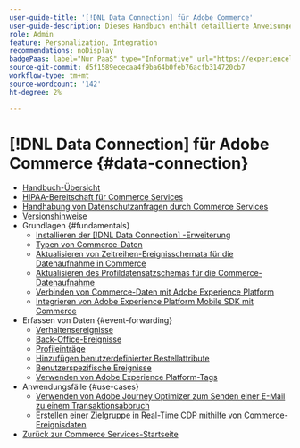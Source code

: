 ```yaml
---
user-guide-title: '[!DNL Data Connection] für Adobe Commerce'
user-guide-description: Dieses Handbuch enthält detaillierte Anweisungen zur Verwendung der  [!DNL Data Connection] -Erweiterung für Adobe Commerce.
role: Admin
feature: Personalization, Integration
recommendations: noDisplay
badgePaas: label="Nur PaaS" type="Informative" url="https://experienceleague.adobe.com/de/docs/commerce/user-guides/product-solutions" tooltip="Gilt nur für Adobe Commerce in Cloud-Projekten (von Adobe verwaltete PaaS-Infrastruktur) und lokale Projekte."
source-git-commit: d5f1589ececaa4f9ba64b0feb76acfb314720cb7
workflow-type: tm+mt
source-wordcount: '142'
ht-degree: 2%

---
```



# [!DNL Data Connection] für Adobe Commerce {#data-connection}

- [Handbuch-Übersicht](overview.md)
- [HIPAA-Bereitschaft für Commerce Services](hipaa-readiness.md)
- [Handhabung von Datenschutzanfragen durch Commerce Services](handle-privacy-request.md)
- [Versionshinweise](release-notes.md)
- Grundlagen {#fundamentals}
   - [Installieren der  [!DNL Data Connection] -Erweiterung](install.md)
   - [Typen von Commerce-Daten](data-ingestion.md)
   - [Aktualisieren von Zeitreihen-Ereignisschemata für die Datenaufnahme in Commerce](update-xdm.md)
   - [Aktualisieren des Profildatensatzschemas für die Commerce-Datenaufnahme](profile-data.md)
   - [Verbinden von Commerce-Daten mit Adobe Experience Platform](connect-data.md)
   - [Integrieren von Adobe Experience Platform Mobile SDK mit Commerce](mobile-sdk-epc.md)
- Erfassen von Daten {#event-forwarding}
   - [Verhaltensereignisse](events.md)
   - [Back-Office-Ereignisse](events-backoffice.md)
   - [Profileinträge](events-profilerecord.md)
   - [Hinzufügen benutzerdefinierter Bestellattribute](custom-attributes.md)
   - [Benutzerspezifische Ereignisse](custom-events.md)
   - [Verwenden von Adobe Experience Platform-Tags](using-tags.md)
- Anwendungsfälle {#use-cases}
   - [Verwenden von Adobe Journey Optimizer zum Senden einer E-Mail zu einem Transaktionsabbruch](using-ajo.md)
   - [Erstellen einer Zielgruppe in Real-Time CDP mithilfe von Commerce-Ereignisdaten](create-audience.md)
- [Zurück zur Commerce Services-Startseite](https://experienceleague.adobe.com/docs/commerce/user-guides/home.html?lang=de)
